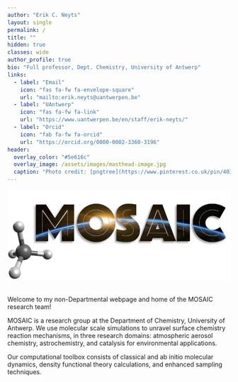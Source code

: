 ```yaml
---
author: "Erik C. Neyts"
layout: single
permalink: /
title: ""
hidden: true
classes: wide
author_profile: true
bio: "Full professor, Dept. Chemistry, University of Antwerp"
links:
  - label: "Email"
    icon: "fas fa-fw fa-envelope-square"
    url: "mailto:erik.neyts@uantwerpen.be"
  - label: "UAntwerp"
    icon: "fas fa-fw fa-link"
    url: "https://www.uantwerpen.be/en/staff/erik-neyts/"
  - label: "Orcid"
    icon: "fab fa-fw fa-orcid"
    url: "https://orcid.org/0000-0002-3360-3196"
header:
  overlay_color: "#5e616c"
  overlay_image: /assets/images/masthead-image.jpg
  caption: "Photo credit: [pngtree](https://www.pinterest.co.uk/pin/403283341624204549/)"
---
```


<img src="/assets/images/Logo-MOSAIC.jpg" alt="" class="center" width="800"/>
<img src="/assets/images/Topics-image.mp4" alt="" class="center" width="800"/>

Welcome to my non-Departmental webpage and home of the MOSAIC research team!

MOSAIC is a research group at the Department of Chemistry, University of Antwerp. We use molecular scale simulations to unravel surface chemistry reaction mechanisms, in three research domains: atmospheric aerosol chemistry, astrochemistry, and catalysis for environmental applications.

Our computational toolbox consists of classical and ab initio molecular dynamics, density functional theory calculations, and enhanced sampling techniques. 
